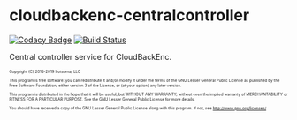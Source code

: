 # cloudbackenc-centralcontroller

[![Codacy Badge](https://api.codacy.com/project/badge/Grade/1d9c49e1042f44bda33cf6ace6046c5b)](https://app.codacy.com/app/irotsoma/cloudbackenc-centralcontroller?utm_source=github.com&utm_medium=referral&utm_content=irotsoma/cloudbackenc-centralcontroller&utm_campaign=Badge_Grade_Dashboard)
[![Build Status](https://travis-ci.org/irotsoma/cloudbackenc-centralcontroller.svg?branch=master)](https://travis-ci.org/irotsoma/cloudbackenc-centralcontroller)

Central controller service for CloudBackEnc.

<span style="font-size: .5em;">
Copyright (C) 2016-2019  Irotsoma, LLC

This program is free software: you can redistribute it and/or modify
it under the terms of the GNU Lesser General Public License as published by
the Free Software Foundation, either version 3 of the License, or
(at your option) any later version.

This program is distributed in the hope that it will be useful,
but WITHOUT ANY WARRANTY; without even the implied warranty of
MERCHANTABILITY or FITNESS FOR A PARTICULAR PURPOSE.  See the
GNU Lesser General Public License for more details.

You should have received a copy of the GNU Lesser General Public License
along with this program.  If not, see <http://www.gnu.org/licenses/>
</span>
